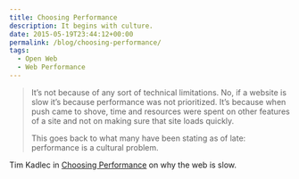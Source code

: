 ```yaml
---
title: Choosing Performance
description: It begins with culture.
date: 2015-05-19T23:44:12+00:00
permalink: /blog/choosing-performance/
tags:
  - Open Web
  - Web Performance
---
```


> It’s not because of any sort of technical limitations. No, if a website is slow it’s because performance was not prioritized. It’s because when push came to shove, time and resources were spent on other features of a site and not on making sure that site loads quickly.
>
> This goes back to what many have been stating as of late: performance is a cultural problem.

Tim Kadlec in [Choosing Performance](http://timkadlec.com/2015/05/choosing-performance/) on why the web is slow.
